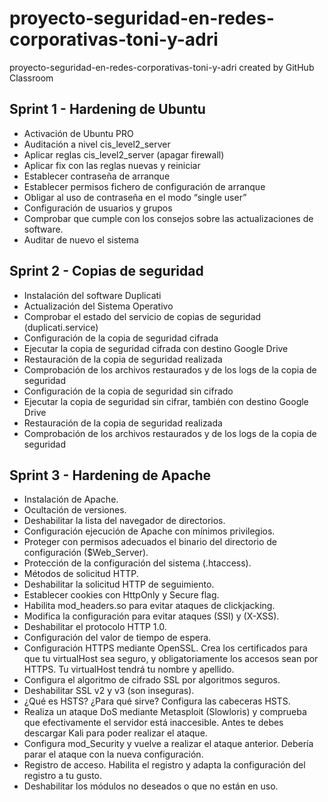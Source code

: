 # proyecto-seguridad-en-redes-corporativas-toni-y-adri
proyecto-seguridad-en-redes-corporativas-toni-y-adri created by GitHub Classroom

## Sprint 1 - Hardening de Ubuntu
* Activación de Ubuntu PRO
* Auditación a nivel cis_level2_server
* Aplicar reglas cis_level2_server (apagar firewall)
* Aplicar fix con las reglas nuevas y reiniciar
* Establecer contraseña de arranque
* Establecer permisos fichero de configuración de arranque
* Obligar al uso de contraseña en el modo “single user”
* Configuración de usuarios y grupos
* Comprobar que cumple con los consejos sobre las actualizaciones de software.
* Auditar de nuevo el sistema

## Sprint 2 - Copias de seguridad
* Instalación del software Duplicati
* Actualización del Sistema Operativo
* Comprobar el estado del servicio de copias de seguridad (duplicati.service)
* Configuración de la copia de seguridad cifrada
* Ejecutar la copia de seguridad cifrada con destino Google Drive
* Restauración de la copia de seguridad realizada
* Comprobación de los archivos restaurados y de los logs de la copia de seguridad
* Configuración de la copia de seguridad sin cifrado
* Ejecutar la copia de seguridad sin cifrar, también con destino Google Drive
* Restauración de la copia de seguridad realizada
* Comprobación de los archivos restaurados y de los logs de la copia de seguridad

## Sprint 3 - Hardening de Apache
* Instalación de Apache.
* Ocultación de versiones.
* Deshabilitar la lista del navegador de directorios.
* Configuración ejecución de Apache con mínimos privilegios.
* Proteger con permisos adecuados el binario del directorio de configuración ($Web_Server).
* Protección de la configuración del sistema (.htaccess).
* Métodos de solicitud HTTP.
* Deshabilitar la solicitud HTTP de seguimiento.
* Establecer cookies con HttpOnly y Secure flag.
* Habilita mod_headers.so para evitar ataques de clickjacking.
* Modifica la configuración para evitar ataques (SSI) y (X-XSS).
* Deshabilitar el protocolo HTTP 1.0.
* Configuración del valor de tiempo de espera.
* Configuración HTTPS mediante OpenSSL. Crea los certificados para que tu virtualHost sea seguro, y obligatoriamente los accesos sean por HTTPS. Tu virtualHost tendrá tu nombre y apellido.
* Configura el algoritmo de cifrado SSL por algoritmos seguros.
* Deshabilitar SSL v2 y v3 (son inseguras).
* ¿Qué es HSTS? ¿Para qué sirve? Configura las cabeceras HSTS.
* Realiza un ataque DoS mediante Metasploit (Slowloris) y comprueba que efectivamente el servidor está inaccesible. Antes te debes descargar Kali para poder realizar el ataque.
* Configura mod_Security y vuelve a realizar el ataque anterior. Debería parar el ataque con la nueva configuración.
* Registro de acceso. Habilita el registro y adapta la configuración del registro a tu gusto.
* Deshabilitar los módulos no deseados o que no están en uso.
